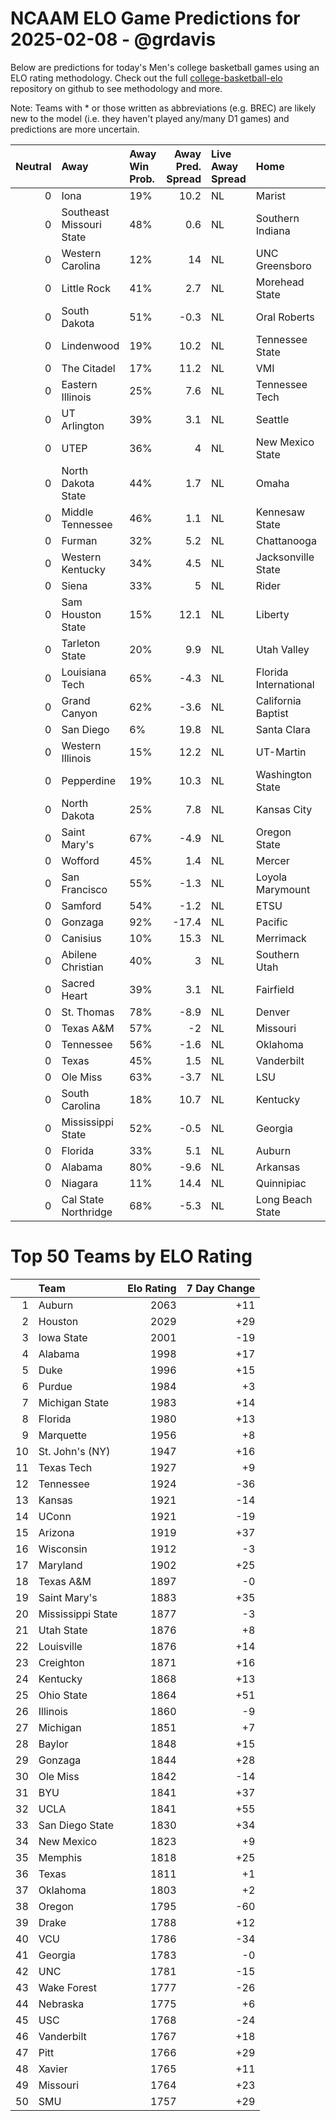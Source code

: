 # NCAAM ELO Game Predictions for 2025-02-08 - @grdavis
Below are predictions for today's Men's college basketball games using an ELO rating methodology. Check out the full [college-basketball-elo](https://github.com/grdavis/college-basketball-elo) repository on github to see methodology and more.

Note: Teams with * or those written as abbreviations (e.g. BREC) are likely new to the model (i.e. they haven't played any/many D1 games) and predictions are more uncertain.

|   Neutral | Away                     | Away Win Prob.   |   Away Pred. Spread | Live Away Spread   | Home                  | Home Win Prob.   |   Home Pred. Spread |
|----------:|:-------------------------|:-----------------|--------------------:|:-------------------|:----------------------|:-----------------|--------------------:|
|         0 | Iona                     | 19%              |                10.2 | NL                 | Marist                | 81%              |               -10.2 |
|         0 | Southeast Missouri State | 48%              |                 0.6 | NL                 | Southern Indiana      | 52%              |                -0.6 |
|         0 | Western Carolina         | 12%              |                14   | NL                 | UNC Greensboro        | 88%              |               -14   |
|         0 | Little Rock              | 41%              |                 2.7 | NL                 | Morehead State        | 59%              |                -2.7 |
|         0 | South Dakota             | 51%              |                -0.3 | NL                 | Oral Roberts          | 49%              |                 0.3 |
|         0 | Lindenwood               | 19%              |                10.2 | NL                 | Tennessee State       | 81%              |               -10.2 |
|         0 | The Citadel              | 17%              |                11.2 | NL                 | VMI                   | 83%              |               -11.2 |
|         0 | Eastern Illinois         | 25%              |                 7.6 | NL                 | Tennessee Tech        | 75%              |                -7.6 |
|         0 | UT Arlington             | 39%              |                 3.1 | NL                 | Seattle               | 61%              |                -3.1 |
|         0 | UTEP                     | 36%              |                 4   | NL                 | New Mexico State      | 64%              |                -4   |
|         0 | North Dakota State       | 44%              |                 1.7 | NL                 | Omaha                 | 56%              |                -1.7 |
|         0 | Middle Tennessee         | 46%              |                 1.1 | NL                 | Kennesaw State        | 54%              |                -1.1 |
|         0 | Furman                   | 32%              |                 5.2 | NL                 | Chattanooga           | 68%              |                -5.2 |
|         0 | Western Kentucky         | 34%              |                 4.5 | NL                 | Jacksonville State    | 66%              |                -4.5 |
|         0 | Siena                    | 33%              |                 5   | NL                 | Rider                 | 67%              |                -5   |
|         0 | Sam Houston State        | 15%              |                12.1 | NL                 | Liberty               | 85%              |               -12.1 |
|         0 | Tarleton State           | 20%              |                 9.9 | NL                 | Utah Valley           | 80%              |                -9.9 |
|         0 | Louisiana Tech           | 65%              |                -4.3 | NL                 | Florida International | 35%              |                 4.3 |
|         0 | Grand Canyon             | 62%              |                -3.6 | NL                 | California Baptist    | 38%              |                 3.6 |
|         0 | San Diego                | 6%               |                19.8 | NL                 | Santa Clara           | 94%              |               -19.8 |
|         0 | Western Illinois         | 15%              |                12.2 | NL                 | UT-Martin             | 85%              |               -12.2 |
|         0 | Pepperdine               | 19%              |                10.3 | NL                 | Washington State      | 81%              |               -10.3 |
|         0 | North Dakota             | 25%              |                 7.8 | NL                 | Kansas City           | 75%              |                -7.8 |
|         0 | Saint Mary's             | 67%              |                -4.9 | NL                 | Oregon State          | 33%              |                 4.9 |
|         0 | Wofford                  | 45%              |                 1.4 | NL                 | Mercer                | 55%              |                -1.4 |
|         0 | San Francisco            | 55%              |                -1.3 | NL                 | Loyola Marymount      | 45%              |                 1.3 |
|         0 | Samford                  | 54%              |                -1.2 | NL                 | ETSU                  | 46%              |                 1.2 |
|         0 | Gonzaga                  | 92%              |               -17.4 | NL                 | Pacific               | 8%               |                17.4 |
|         0 | Canisius                 | 10%              |                15.3 | NL                 | Merrimack             | 90%              |               -15.3 |
|         0 | Abilene Christian        | 40%              |                 3   | NL                 | Southern Utah         | 60%              |                -3   |
|         0 | Sacred Heart             | 39%              |                 3.1 | NL                 | Fairfield             | 61%              |                -3.1 |
|         0 | St. Thomas               | 78%              |                -8.9 | NL                 | Denver                | 22%              |                 8.9 |
|         0 | Texas A&M                | 57%              |                -2   | NL                 | Missouri              | 43%              |                 2   |
|         0 | Tennessee                | 56%              |                -1.6 | NL                 | Oklahoma              | 44%              |                 1.6 |
|         0 | Texas                    | 45%              |                 1.5 | NL                 | Vanderbilt            | 55%              |                -1.5 |
|         0 | Ole Miss                 | 63%              |                -3.7 | NL                 | LSU                   | 37%              |                 3.7 |
|         0 | South Carolina           | 18%              |                10.7 | NL                 | Kentucky              | 82%              |               -10.7 |
|         0 | Mississippi State        | 52%              |                -0.5 | NL                 | Georgia               | 48%              |                 0.5 |
|         0 | Florida                  | 33%              |                 5.1 | NL                 | Auburn                | 67%              |                -5.1 |
|         0 | Alabama                  | 80%              |                -9.6 | NL                 | Arkansas              | 20%              |                 9.6 |
|         0 | Niagara                  | 11%              |                14.4 | NL                 | Quinnipiac            | 89%              |               -14.4 |
|         0 | Cal State Northridge     | 68%              |                -5.3 | NL                 | Long Beach State      | 32%              |                 5.3 |

# Top 50 Teams by ELO Rating
|    | Team              |   Elo Rating |   7 Day Change |
|---:|:------------------|-------------:|---------------:|
|  1 | Auburn            |         2063 |            +11 |
|  2 | Houston           |         2029 |            +29 |
|  3 | Iowa State        |         2001 |            -19 |
|  4 | Alabama           |         1998 |            +17 |
|  5 | Duke              |         1996 |            +15 |
|  6 | Purdue            |         1984 |             +3 |
|  7 | Michigan State    |         1983 |            +14 |
|  8 | Florida           |         1980 |            +13 |
|  9 | Marquette         |         1956 |             +8 |
| 10 | St. John's (NY)   |         1947 |            +16 |
| 11 | Texas Tech        |         1927 |             +9 |
| 12 | Tennessee         |         1924 |            -36 |
| 13 | Kansas            |         1921 |            -14 |
| 14 | UConn             |         1921 |            -19 |
| 15 | Arizona           |         1919 |            +37 |
| 16 | Wisconsin         |         1912 |             -3 |
| 17 | Maryland          |         1902 |            +25 |
| 18 | Texas A&M         |         1897 |             -0 |
| 19 | Saint Mary's      |         1883 |            +35 |
| 20 | Mississippi State |         1877 |             -3 |
| 21 | Utah State        |         1876 |             +8 |
| 22 | Louisville        |         1876 |            +14 |
| 23 | Creighton         |         1871 |            +16 |
| 24 | Kentucky          |         1868 |            +13 |
| 25 | Ohio State        |         1864 |            +51 |
| 26 | Illinois          |         1860 |             -9 |
| 27 | Michigan          |         1851 |             +7 |
| 28 | Baylor            |         1848 |            +15 |
| 29 | Gonzaga           |         1844 |            +28 |
| 30 | Ole Miss          |         1842 |            -14 |
| 31 | BYU               |         1841 |            +37 |
| 32 | UCLA              |         1841 |            +55 |
| 33 | San Diego State   |         1830 |            +34 |
| 34 | New Mexico        |         1823 |             +9 |
| 35 | Memphis           |         1818 |            +25 |
| 36 | Texas             |         1811 |             +1 |
| 37 | Oklahoma          |         1803 |             +2 |
| 38 | Oregon            |         1795 |            -60 |
| 39 | Drake             |         1788 |            +12 |
| 40 | VCU               |         1786 |            -34 |
| 41 | Georgia           |         1783 |             -0 |
| 42 | UNC               |         1781 |            -15 |
| 43 | Wake Forest       |         1777 |            -26 |
| 44 | Nebraska          |         1775 |             +6 |
| 45 | USC               |         1768 |            -24 |
| 46 | Vanderbilt        |         1767 |            +18 |
| 47 | Pitt              |         1766 |            +29 |
| 48 | Xavier            |         1765 |            +11 |
| 49 | Missouri          |         1764 |            +23 |
| 50 | SMU               |         1757 |            +29 |